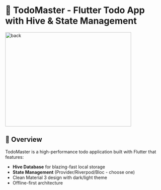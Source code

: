 # 📱 TodoMaster - Flutter Todo App with Hive & State Management

<img width="400" height="300" alt="back" src="https://github.com/user-attachments/assets/fe779972-7b0f-4ab9-b17f-eae7566e4be6" />


## 🌟 Overview
TodoMaster is a high-performance todo application built with Flutter that features:
- **Hive Database** for blazing-fast local storage
- **State Management** (Provider/Riverpod/Bloc - choose one)
- Clean Material 3 design with dark/light theme
- Offline-first architecture


